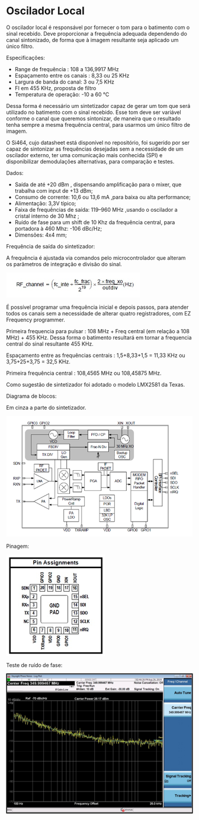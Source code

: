 # Oscilador Local

O oscilador local é responsável por fornecer o tom para o batimento com o sinal recebido. Deve proporcionar a frequência adequada dependendo do canal sintonizado, de forma que à imagem resultante seja aplicado um único filtro.

Especificações:
  - Range de frequência : 108 a 136,9917 MHz
  - Espaçamento entre os canais : 8,33 ou 25 KHz
  - Largura de banda do canal: 3 ou 7,5 KHz
  - FI em 455 KHz, proposta de filtro
  - Temperatura de operação: -10 a 60 °C

Dessa forma é necessário um sintetizador capaz de gerar um tom que será utilizado no batimento com o sinal recebido. Esse tom deve ser variável conforme o canal que queremos sintonizar, de maneira que o resultado tenha sempre a mesma frequência central, para usarmos um único filtro de imagem.

O Si464, cujo datasheet está disponível no repositório, foi sugerido por ser capaz de sintonizar as frequências desejadas sem a necessidade de um oscilador externo, ter uma comunicação mais conhecida (SPI) e disponibilizar demodulações alternativas, para comparação e testes.

Dados:
 - Saída de até +20 dBm , dispensando amplificação para o mixer, que trabalha com input de +13 dBm;
 - Consumo de corrente: 10,6 ou 13,6 mA ,para baixa ou alta performance;
 - Alimentação: 3,3V típico;
 - Faixa de frequências de saída: 119–960 MHz ,usando o oscilador a cristal interno de 30 Mhz ;
 - Ruído de fase para um shift de 10 Khz da frequência central, para portadora à 460 Mhz: -106 dBc/Hz;
 - Dimensões: 4x4 mm;

Frequência de saída do sintetizador:

A frequência é  ajustada via comandos pelo microcontrolador que alteram os parâmetros de integração e divisão do sinal.

![](freq.jpg)

É possível programar uma frequência inicial e depois passos, para atender todos os canais sem a necessidade de alterar quatro registradores, com EZ Frequency programmer.

Primeira frequencia para pulsar : 108 MHz + Freq central (em relação a 108 MHz) + 455 KHz.
Dessa forma o batimento resultará em tornar a frequencia central do sinal resultante 455 KHz.

Espaçamento entre as frequências centrais : 1,5+8,33+1,5 = 11,33 KHz  ou 3,75+25+3,75 = 32,5 KHz.

Primeira frequência central : 108,4565 MHz ou 108,45875 MHz.

Como sugestão de sintetizador foi adotado o modelo LMX2581 da Texas.


Diagrama de blocos:

Em cinza a parte do sintetizador.

![](modembloco.png)

Pinagem:

![](modempin.jpg)


Teste de ruído de fase:

![](phasenoise_modem.jpeg)

